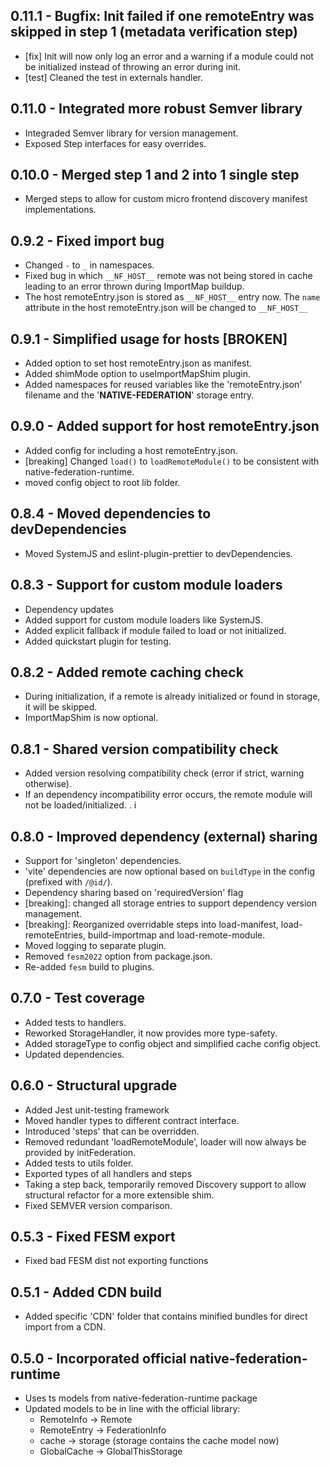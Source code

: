 ## 0.11.1 - Bugfix: Init failed if one remoteEntry was skipped in step 1 (metadata verification step)
- [fix] Init will now only log an error and a warning if a module could not be initialized instead of throwing an error during init.
- [test] Cleaned the test in externals handler.

## 0.11.0 - Integrated more robust Semver library
- Integraded Semver library for version management.
- Exposed Step interfaces for easy overrides.

## 0.10.0 - Merged step 1 and 2 into 1 single step
- Merged steps to allow for custom micro frontend discovery manifest implementations. 

## 0.9.2 - Fixed import bug
- Changed `-` to `_` in namespaces.
- Fixed bug in which `__NF_HOST__` remote was not being stored in cache leading to an error thrown during ImportMap buildup. 
- The host remoteEntry.json is stored as `__NF_HOST__` entry now. The `name` attribute in the host remoteEntry.json will be changed to `__NF_HOST__` 

## 0.9.1 - Simplified usage for hosts [BROKEN]
- Added option to set host remoteEntry.json as manifest.
- Added shimMode option to useImportMapShim plugin. 
- Added namespaces for reused variables like the 'remoteEntry.json' filename and the '__NATIVE-FEDERATION__' storage entry.

## 0.9.0 - Added support for host remoteEntry.json
- Added config for including a host remoteEntry.json.
- [breaking] Changed `load()` to `loadRemoteModule()` to be consistent with native-federation-runtime.
- moved config object to root lib folder. 

## 0.8.4 - Moved dependencies to devDependencies
- Moved SystemJS and eslint-plugin-prettier to devDependencies.

## 0.8.3 - Support for custom module loaders
- Dependency updates
- Added support for custom module loaders like SystemJS.
- Added explicit fallback if module failed to load or not initialized.
- Added quickstart plugin for testing.

## 0.8.2 - Added remote caching check
- During initialization, if a remote is already initialized or found in storage, it will be skipped. 
- ImportMapShim is now optional.

## 0.8.1 - Shared version compatibility check
- Added version resolving compatibility check (error if strict, warning otherwise).
- If an dependency incompatibility error occurs, the remote module will not be loaded/initialized. . i
## 0.8.0 - Improved dependency (external) sharing
- Support for 'singleton' dependencies.
- 'vite' dependencies are now optional based on `buildType` in the config (prefixed with `/@id/`).
- Dependency sharing based on 'requiredVersion' flag
- [breaking]: changed all storage entries to support dependency version management.
- [breaking]: Reorganized overridable steps into load-manifest, load-remoteEntries, build-importmap and load-remote-module. 
- Moved logging to separate plugin.
- Removed `fesm2022` option from package.json.
- Re-added `fesm` build to plugins. 

## 0.7.0 - Test coverage
- Added tests to handlers.
- Reworked StorageHandler, it now provides more type-safety.
- Added storageType to config object and simplified cache config object.
- Updated dependencies.

## 0.6.0 - Structural upgrade
- Added Jest unit-testing framework
- Moved handler types to different contract interface.
- Introduced 'steps' that can be overridden.
- Removed redundant 'loadRemoteModule', loader will now always be provided by initFederation.
- Added tests to utils folder.
- Exported types of all handlers and steps
- Taking a step back, temporarily removed Discovery support to allow structural refactor for a more extensible shim.
- Fixed SEMVER version comparison.

## 0.5.3 - Fixed FESM export
- Fixed bad FESM dist not exporting functions

## 0.5.1 - Added CDN build
- Added specific 'CDN' folder that contains minified bundles for direct import from a CDN. 

## 0.5.0 - Incorporated official native-federation-runtime
- Uses ts models from native-federation-runtime package
- Updated models to be in line with the official library:
    - RemoteInfo -> Remote
    - RemoteEntry -> FederationInfo
    - cache -> storage (storage contains the cache model now)
    - GlobalCache -> GlobalThisStorage
